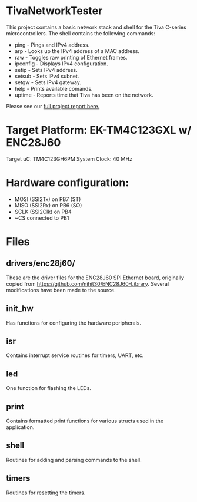 # TivaNetworkTester

This project contains a basic network stack and shell for the Tiva C-series microcontrollers. The shell contains the following commands:
<ul>
 <li>ping - Pings and IPv4 address.</li>
 <li>arp - Looks up the IPv4 address of a MAC address.</li>
 <li>raw - Toggles raw printing of Ethernet frames.</li>
 <li>ipconfig - Displays IPv4 configuration.</li>
 <li>setip - Sets IPv4 address.</li>
 <li>setsub - Sets IPv4 subnet.</li>
 <li>setgw - Sets IPv4 gateway.</li>
 <li>help - Prints available comands.</li>
 <li>uptime - Reports time that Tiva has been on the network.</li>
</ul>

Please see our [full project report here.](ENGR844-TivaNetworkTesterReport.pdf)

# Target Platform: EK-TM4C123GXL w/ ENC28J60
 
 Target uC:       TM4C123GH6PM 
 System Clock:    40 MHz
 
 # Hardware configuration:
 
<ul>
 <li>MOSI (SSI2Tx) on PB7		(ST)</li>
 <li>MISO (SSI2Rx) on PB6		(SO)</li>
 <li>SCLK (SSI2Clk) on PB4</li>
 <li>~CS connected to PB1</li>
</ul>

# Files

## drivers/enc28j60/
These are the driver files for the ENC28J60 SPI Ethernet board, originally copied from https://github.com/nihit30/ENC28J60-Library. Several modifications have been made to the source.

## init_hw
Has functions for configuring the hardware peripherals.

## isr
Contains interrupt service routines for timers, UART, etc.

## led
One function for flashing the LEDs.

## print
Contains formatted print functions for various structs used in the application.

## shell
Routines for adding and parsing commands to the shell.

## timers
Routines for resetting the timers.

